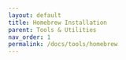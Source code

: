 ```yaml
---
layout: default
title: Homebrew Installation
parent: Tools & Utilities
nav_order: 1
permalink: /docs/tools/homebrew
---
```


